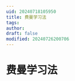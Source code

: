 ```yaml
---
uid: 20240718105950
title: 费曼学习法
tags: 
author: 
draft: false
modified: 20240726200706
---
```


# 费曼学习法